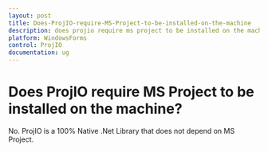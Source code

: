 ```yaml
---
layout: post
title: Does-ProjIO-require-MS-Project-to-be-installed-on-the-machine
description: does projio require ms project to be installed on the machine?
platform: WindowsForms
control: ProjIO
documentation: ug
---
```


# Does ProjIO require MS Project to be installed on the machine?

No. ProjIO is a 100% Native .Net Library that does not depend on MS Project.

